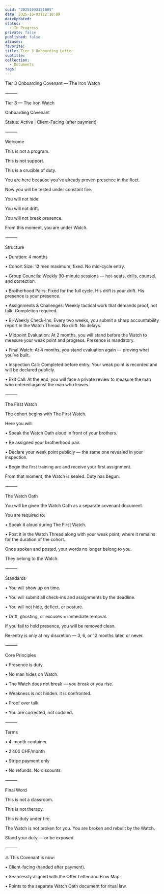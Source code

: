 ```yaml
---
cuid: "20251003121009"
date: 2025-10-03T12:10:09
dateUpdated:
status:
  - In Progress
private: false
published: false
aliases:
favorite:
title: Tier 3 Onboarding Letter
subtitle:
collection:
  - Documents
tags:
---
```

Tier 3 Onboarding Covenant — The Iron Watch

  

⸻

  

Tier 3 — The Iron Watch

  

Onboarding Covenant

Status: Active | Client-Facing (after payment)

  

⸻

  

Welcome

  

This is not a program.

This is not support.

  

This is a crucible of duty.

  

You are here because you’ve already proven presence in the fleet.

Now you will be tested under constant fire.

  

You will not hide.

You will not drift.

You will not break presence.

  

From this moment, you are under Watch.

  

⸻

  

Structure

• Duration: 4 months

• Cohort Size: 12 men maximum, fixed. No mid-cycle entry.

• Group Councils: Weekly 90-minute sessions — hot-seats, drills, counsel, and correction.

• Brotherhood Pairs: Fixed for the full cycle. His drift is your drift. His presence is your presence.

• Assignments & Challenges: Weekly tactical work that demands proof, not talk. Completion required.

• Bi-Weekly Check-Ins: Every two weeks, you submit a sharp accountability report in the Watch Thread. No drift. No delays.

• Midpoint Evaluation: At 2 months, you will stand before the Watch to measure your weak point and progress. Presence is mandatory.

• Final Watch: At 4 months, you stand evaluation again — proving what you’ve built.

• Inspection Call: Completed before entry. Your weak point is recorded and will be declared publicly.

• Exit Call: At the end, you will face a private review to measure the man who entered against the man who leaves.

  

⸻

  

The First Watch

  

The cohort begins with The First Watch.

  

Here you will:

• Speak the Watch Oath aloud in front of your brothers.

• Be assigned your brotherhood pair.

• Declare your weak point publicly — the same one revealed in your inspection.

• Begin the first training arc and receive your first assignment.

  

From that moment, the Watch is sealed. Duty has begun.

  

⸻

  

The Watch Oath

  

You will be given the Watch Oath as a separate covenant document.

  

You are required to:

• Speak it aloud during The First Watch.

• Post it in the Watch Thread along with your weak point, where it remains for the duration of the cohort.

  

Once spoken and posted, your words no longer belong to you.

They belong to the Watch.

  

⸻

  

Standards

• You will show up on time.

• You will submit all check-ins and assignments by the deadline.

• You will not hide, deflect, or posture.

• Drift, ghosting, or excuses = immediate removal.

  

If you fail to hold presence, you will be removed clean.

Re-entry is only at my discretion — 3, 6, or 12 months later, or never.

  

⸻

  

Core Principles

• Presence is duty.

• No man hides on Watch.

• The Watch does not break — you break or you rise.

• Weakness is not hidden. It is confronted.

• Proof over talk.

• You are corrected, not coddled.

  

⸻

  

Terms

• 4-month container

• 2’400 CHF/month

• Stripe payment only

• No refunds. No discounts.

  

⸻

  

Final Word

  

This is not a classroom.

This is not therapy.

  

This is duty under fire.

The Watch is not broken for you. You are broken and rebuilt by the Watch.

  

Stand your duty — or be exposed.

  

⸻

  

⚓ This Covenant is now:

• Client-facing (handed after payment).

• Seamlessly aligned with the Offer Letter and Flow Map.

• Points to the separate Watch Oath document for ritual law.
